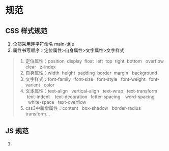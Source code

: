# 规范
## CSS 样式规范
1. 全部采用连字符命名 main-title
2. 属性书写顺序：定位属性>自身属性>文字属性>文字样式 
> 1. 定位属性：position  display  float  left  top  right  bottom   overflow  clear   z-index  
> 2. 自身属性：width  height  padding  border  margin   background   
> 3. 文字样式：font-family   font-size   font-style   font-weight   font-varient   color     
> 4. 文本属性：text-align   vertical-align   text-wrap   text-transform  text-indent    text-decoration   letter-spacing    word-spacing    white-space   text-overflow   
> 5. css3中新增属性：content   box-shadow   border-radius  transform…  


## JS 规范
1. 